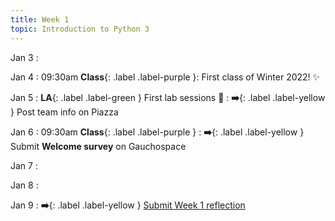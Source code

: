 ```yaml
---
title: Week 1
topic: Introduction to Python 3
---
```

Jan 3
: [](#)

Jan 4
 : 09:30am **Class**{: .label .label-purple }: First class of Winter 2022! ✨

Jan 5
: **LA**{: .label .label-green } First lab sessions 🎊
: **➡️**{: .label .label-yellow } Post team info on Piazza

Jan 6
 : 09:30am **Class**{: .label .label-purple }
 : **➡️**{: .label .label-yellow } Submit **Welcome survey** on Gauchospace

 Jan 7
: [](#)

Jan 8
: [](#)

Jan 9
: **➡️**{: .label .label-yellow } [Submit Week 1 reflection](https://gauchospace.ucsb.edu/courses/mod/url/view.php?id=712444)

